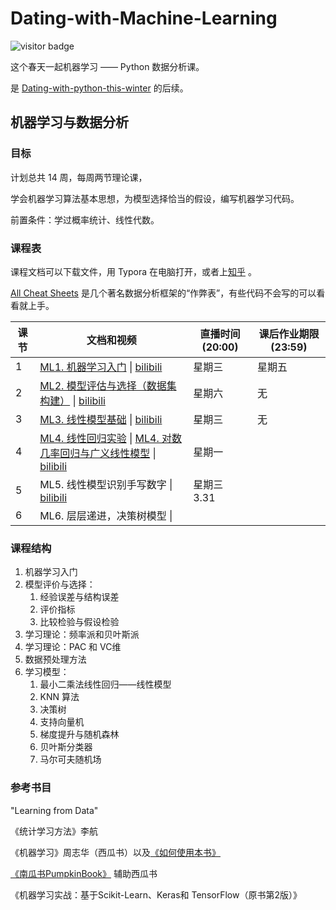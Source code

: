 # Dating-with-Machine-Learning

![visitor badge](https://visitor-badge.glitch.me/badge?page_id=xrandx.Dating-with-Machine-Learning)

这个春天一起机器学习 —— Python 数据分析课。

是 [Dating-with-python-this-winter](https://github.com/xrandx/Dating-with-python-this-winter) 的后续。


## 机器学习与数据分析

### 目标

计划总共 14 周，每周两节理论课，

学会机器学习算法基本思想，为模型选择恰当的假设，编写机器学习代码。

前置条件：学过概率统计、线性代数。

### 课程表

课程文档可以下载文件，用 Typora 在电脑打开，或者上[知乎](https://www.zhihu.com/column/c_1353447533394444289) 。

[All Cheat Sheets](https://github.com/xrandx/Dating-with-Machine-Learning/blob/master/All%20Cheat%20Sheets.pdf) 是几个著名数据分析框架的“作弊表”，有些代码不会写的可以看看就上手。

| 课节 | 文档和视频                                                   | 直播时间(20:00) | 课后作业期限(23:59) |
| ---- | ------------------------------------------------------------ | --------------- | ------------------- |
| 1    | [ML1. 机器学习入门](http://benearyou.com/introduction-to-machine-learning/) \| [bilibili](https://www.bilibili.com/video/BV1LZ4y1P7gB/) | 星期三          | 星期五              |
| 2    | [ML2. 模型评估与选择（数据集构建）](http://benearyou.com/model-evaluation-and-selection-data-set-construction/) \| [bilibili](https://www.bilibili.com/video/BV1bz4y117Nq/) | 星期六          | 无                  |
| 3    | [ML3. 线性模型基础](http://benearyou.com/basic-of-linear-model/) \| [bilibili](https://www.bilibili.com/video/BV1WN411Q7SC) | 星期三          | 无                  |
| 4    | [ML4. 线性回归实验]( https://github.com/xrandx/Dating-with-Machine-Learning/blob/master/ML4.%20exercise%20by%20xpzoumeng.zip) \| [ML4. 对数几率回归与广义线性模型](https://github.com/xrandx/Dating-with-Machine-Learning/blob/master/ML4.%20%E5%AF%B9%E6%95%B0%E5%87%A0%E7%8E%87%E5%9B%9E%E5%BD%92%E4%B8%8E%E5%B9%BF%E4%B9%89%E7%BA%BF%E6%80%A7%E6%A8%A1%E5%9E%8B.md) \| [bilibili](https://www.bilibili.com/video/BV15v411a7xW) | 星期一          |                     |
| 5    | ML5. 线性模型识别手写数字 \| [bilibili](https://www.bilibili.com/video/BV1P54y1h7CY) | 星期三 3.31     |                     |
| 6    | ML6. 层层递进，决策树模型 \|                                 |                 |                     |


### 课程结构

1. 机器学习入门
2. 模型评价与选择：
   1. 经验误差与结构误差
   2. 评价指标
   3. 比较检验与假设检验
3. 学习理论：频率派和贝叶斯派
4. 学习理论：PAC 和 VC维
5. 数据预处理方法
6. 学习模型：
   1. 最小二乘法线性回归——线性模型
   2. KNN 算法
   3. 决策树 
   4. 支持向量机
   5. 梯度提升与随机森林
   6. 贝叶斯分类器
   7. 马尔可夫随机场




### 参考书目

"Learning from Data"

《统计学习方法》李航

《机器学习》周志华（西瓜书）以及[《如何使用本书》](https://cs.nju.edu.cn/zhouzh/zhouzh.files/publication/MLbook2016.htm)

[《南瓜书PumpkinBook》](https://datawhalechina.github.io/pumpkin-book/#/) 辅助西瓜书

《机器学习实战：基于Scikit-Learn、Keras和 TensorFlow（原书第2版）》
